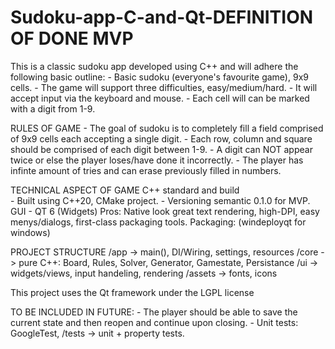 # Sudoku-app-C-and-Qt-DEFINITION OF DONE MVP

This is a classic sudoku app developed using C++ and will adhere the following basic outline:
    - Basic sudoku (everyone's favourite game), 9x9 cells.
    - The game will support three difficulties, easy/medium/hard.
    - It will accept input via the keyboard and mouse.
    - Each cell will can be marked with a digit from 1-9.


RULES OF GAME
    - The goal of sudoku is to completely fill a field comprised of 9x9 cells each accepting a single digit. 
    - Each row, column and square should be comprised of each digit between 1-9. 
    - A digit can NOT appear twice or else the player loses/have done it incorrectly. 
    - The player has infinte amount of tries and can erase previously filled in numbers. 

TECHNICAL ASPECT OF GAME
    C++ standard and build   
    - Built using C++20, CMake project.
    - Versioning semantic 0.1.0 for MVP.
    GUI 
    - QT 6 (Widgets)
        Pros: Native look great text rendering, high-DPI, easy menys/dialogs, first-class packaging tools.
        Packaging: (windeployqt for windows)

PROJECT STRUCTURE
    /app    -> main(), DI/Wiring, settings, resources
    /core   -> pure C++: Board, Rules, Solver, Generator, Gamestate, Persistance
    /ui     -> widgets/views, input handeling, rendering
    /assets -> fonts, icons 

This project uses the Qt framework under the LGPL license

TO BE INCLUDED IN FUTURE:
    - The player should be able to save the current state and then reopen and continue upon closing. 
    - Unit tests: GoogleTest, /tests  -> unit + property tests.
